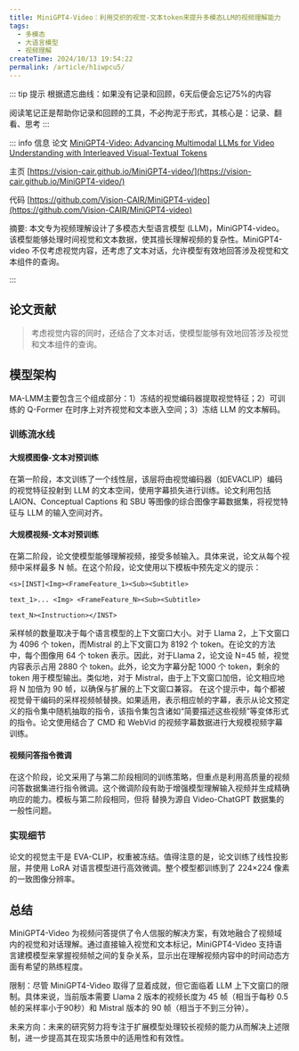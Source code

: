 ```yaml
---
title: MiniGPT4-Video：利用交织的视觉-文本token来提升多模态LLM的视频理解能力
tags:
  - 多模态
  - 大语言模型
  - 视频理解
createTime: 2024/10/13 19:54:22
permalink: /article/h1iwpcu5/
---
```

::: tip 提示
根据遗忘曲线：如果没有记录和回顾，6天后便会忘记75%的内容

阅读笔记正是帮助你记录和回顾的工具，不必拘泥于形式，其核心是：记录、翻看、思考
:::

::: info 信息
论文 [MiniGPT4-Video: Advancing Multimodal LLMs for Video Understanding with Interleaved Visual-Textual Tokens](http://arxiv.org/pdf/2404.03413)     

主页 [https://vision-cair.github.io/MiniGPT4-video/](https://vision-cair.github.io/MiniGPT4-video/)

代码 [https://github.com/Vision-CAIR/MiniGPT4-video](https://github.com/Vision-CAIR/MiniGPT4-video)

摘要: 本文专为视频理解设计了多模态大型语言模型 (LLM)，MiniGPT4-video。该模型能够处理时间视觉和文本数据，使其擅长理解视频的复杂性。MiniGPT4-video 不仅考虑视觉内容，还考虑了文本对话，允许模型有效地回答涉及视觉和文本组件的查询。

:::


## 论文贡献
> 考虑视觉内容的同时，还结合了文本对话，使模型能够有效地回答涉及视觉和文本组件的查询。

## 模型架构
MA-LMM主要包含三个组成部分：1）冻结的视觉编码器提取视觉特征；2）可训练的 Q-Former 在时序上对齐视觉和文本嵌入空间；3）冻结 LLM 的文本解码。


### 训练流水线

#### 大规模图像-文本对预训练
在第一阶段，本文训练了一个线性层，该层将由视觉编码器（如EVACLIP）编码的视觉特征投射到 LLM 的文本空间，使用字幕损失进行训练。论文利用包括 LAION、Conceptual Captions 和 SBU 等图像的综合图像字幕数据集，将视觉特征与 LLM 的输入空间对齐。

#### 大规模视频-文本对预训练
在第二阶段，论文使模型能够理解视频，接受多帧输入。具体来说，论文从每个视频中采样最多 N 帧。在这个阶段，论文使用以下模板中预先定义的提示：

`<s>[INST]<Img><FrameFeature_1><Sub><Subtitle>`

`text_1>... <Img> <FrameFeature_N><Sub><Subtitle>`

`text_N><Instruction></INST>`

采样帧的数量取决于每个语言模型的上下文窗口大小。对于 Llama 2，上下文窗口为 4096 个 token，而Mistral 的上下文窗口为 8192 个 token。在论文的方法中，每个图像用 64 个 token 表示。因此，对于Llama 2，论文设 N=45 帧，视觉内容表示占用 2880 个 token。此外，论文为字幕分配 1000 个 token，剩余的 token 用于模型输出。类似地，对于 Mistral，由于上下文窗口加倍，论文相应地将 N 加倍为 90 帧，以确保与扩展的上下文窗口兼容。
在这个提示中，每个都被视觉骨干编码的采样视频帧替换。如果适用，表示相应帧的字幕，表示从论文预定义的指令集中随机抽取的指令，该指令集包含诸如“简要描述这些视频”等变体形式的指令。论文使用结合了 CMD 和 WebVid 的视频字幕数据进行大规模视频字幕训练。

#### 视频问答指令微调

在这个阶段，论文采用了与第二阶段相同的训练策略，但重点是利用高质量的视频问答数据集进行指令微调。这个微调阶段有助于增强模型理解输入视频并生成精确响应的能力。模板与第二阶段相同，但将 替换为源自 Video-ChatGPT 数据集的一般性问题。

### 实现细节
论文的视觉主干是 EVA-CLIP，权重被冻结。值得注意的是，论文训练了线性投影层，并使用 LoRA 对语言模型进行高效微调。整个模型都训练到了 224×224 像素的一致图像分辨率。

## 总结

MiniGPT4-Video 为视频问答提供了令人信服的解决方案，有效地融合了视频域内的视觉和对话理解。通过直接输入视觉和文本标记，MiniGPT4-Video 支持语言建模模型来掌握视频帧之间的复杂关系，显示出在理解视频内容中的时间动态方面有希望的熟练程度。

限制：尽管 MiniGPT4-Video 取得了显着成就，但它面临着 LLM 上下文窗口的限制。具体来说，当前版本需要 Llama 2 版本的视频长度为 45 帧（相当于每秒 0.5 帧的采样率小于90秒）和 Mistral 版本的 90 帧（相当于不到三分钟）。

未来方向：未来的研究努力将专注于扩展模型处理较长视频的能力从而解决上述限制，进一步提高其在现实场景中的适用性和有效性。